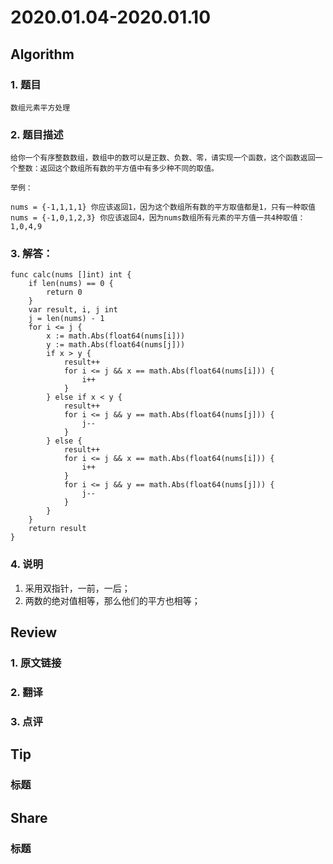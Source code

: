 # 2020.01.04-2020.01.10

## Algorithm
### 1. 题目
```
数组元素平方处理
```
### 2. 题目描述
```
给你一个有序整数数组，数组中的数可以是正数、负数、零，请实现一个函数，这个函数返回一个整数：返回这个数组所有数的平方值中有多少种不同的取值。

举例：

nums = {-1,1,1,1} 你应该返回1，因为这个数组所有数的平方取值都是1，只有一种取值
nums = {-1,0,1,2,3} 你应该返回4，因为nums数组所有元素的平方值一共4种取值：1,0,4,9
```

### 3. 解答：
```golang
func calc(nums []int) int {
	if len(nums) == 0 {
		return 0
	}
	var result, i, j int
	j = len(nums) - 1
	for i <= j {
		x := math.Abs(float64(nums[i]))
		y := math.Abs(float64(nums[j]))
		if x > y {
			result++
			for i <= j && x == math.Abs(float64(nums[i])) {
				i++
			}
		} else if x < y {
			result++
			for i <= j && y == math.Abs(float64(nums[j])) {
				j--
			}
		} else {
			result++
			for i <= j && x == math.Abs(float64(nums[i])) {
				i++
			}
			for i <= j && y == math.Abs(float64(nums[j])) {
				j--
			}
		}
	}
	return result
}
```
### 4. 说明
1. 采用双指针，一前，一后；
2. 两数的绝对值相等，那么他们的平方也相等；

## Review
### 1. 原文链接


### 2. 翻译


### 3. 点评


## Tip
### 标题


## Share
### 标题